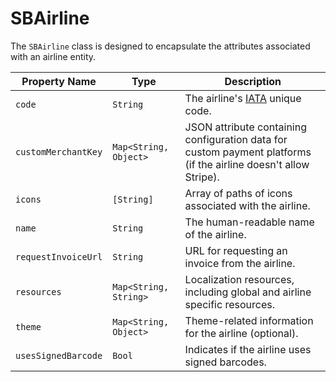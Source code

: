 # SBAirline

The `SBAirline` class is designed to encapsulate the attributes associated with an airline entity.

| **Property Name**   | **Type**              | **Description**                                                                                                  |
|---------------------|-----------------------|------------------------------------------------------------------------------------------------------------------|
| `code`              | `String`              | The airline's [IATA](https://www.iata.org/) unique code.                                                         |
| `customMerchantKey` | `Map<String, Object>` | JSON attribute containing configuration data for custom payment platforms (if the airline doesn't allow Stripe). |
| `icons`             | `[String]`            | Array of paths of icons associated with the airline.                                                             |
| `name`              | `String`              | The human-readable name of the airline.                                                                          |
| `requestInvoiceUrl` | `String`              | URL for requesting an invoice from the airline.                                                                  |
| `resources`         | `Map<String, String>` | Localization resources, including global and airline specific resources.                                         |
| `theme`             | `Map<String, Object>` | Theme-related information for the airline (optional).                                                            |
| `usesSignedBarcode` | `Bool`                | Indicates if the airline uses signed barcodes.                                                                   |

